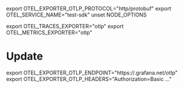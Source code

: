 export OTEL_EXPORTER_OTLP_PROTOCOL="http/protobuf"
export OTEL_SERVICE_NAME="test-sdk"
unset NODE_OPTIONS

export OTEL_TRACES_EXPORTER="otlp"
export OTEL_METRICS_EXPORTER="otlp"

# Update
export OTEL_EXPORTER_OTLP_ENDPOINT="https://<grafana-instance>.grafana.net/otlp"
export OTEL_EXPORTER_OTLP_HEADERS="Authorization=Basic ..."